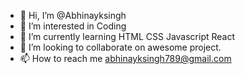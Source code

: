 - 👋 Hi, I’m @Abhinayksingh
- 👀 I’m interested in Coding
- 🌱 I’m currently learning HTML CSS Javascript React 
- 💞️ I’m looking to collaborate on awesome project.
- 📫 How to reach me abhinayksingh789@gmail.com

<!---
Abhinayksingh/Abhinayksingh is a ✨ special ✨ repository because its `README.md` (this file) appears on your GitHub profile.
You can click the Preview link to take a look at your changes.
--->
